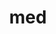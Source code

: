 ---
title: "med"
layout: cache
categories: [package, develop-2023-09-17]
meta: {"versions": ["4.0.0"], "compilers": ["gcc@=11.1.0"], "oss": ["ubuntu20.04"], "platforms": ["linux"], "targets": ["x86_64_v3"], "stacks": ["e4s", "root"], "num_specs": 1, "num_specs_by_stack": {"root": 1, "e4s": 1}}
spec_details: [{"hash": "ufqg6lbdsfvyhhtlryrysrcb6etvtomg", "compiler": "gcc@=11.1.0", "versions": ["4.0.0"], "os": "ubuntu20.04", "platform": "linux", "target": "x86_64_v3", "variants": ["+api23", "build_system=cmake", "build_type=Release", "~fortran", "generator=make", "~ipo", "+mpi", "patches=ba35197", "~shared"], "stacks": ["root", "e4s"], "size": "-", "tarball": "https://binaries.spack.io/releases/develop-2023-09-17/build_cache/linux-ubuntu20.04-x86_64_v3/gcc-11.1.0/med-4.0.0/linux-ubuntu20.04-x86_64_v3-gcc-11.1.0-med-4.0.0-ufqg6lbdsfvyhhtlryrysrcb6etvtomg.spack"}]
---